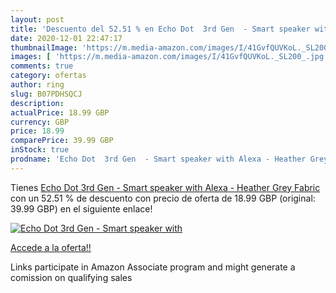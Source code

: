 ```yaml
---
layout: post
title: 'Descuento del 52.51 % en Echo Dot  3rd Gen  - Smart speaker with '
date: 2020-12-01 22:47:17
thumbnailImage: 'https://m.media-amazon.com/images/I/41GvfQUVKoL._SL200_.jpg'
images: [ 'https://m.media-amazon.com/images/I/41GvfQUVKoL._SL200_.jpg' ]
comments: true
category: ofertas
author: ring
slug: B07PDHSQCJ
description:
actualPrice: 18.99 GBP
currency: GBP
price: 18.99
comparePrice: 39.99 GBP
inStock: true
prodname: 'Echo Dot  3rd Gen  - Smart speaker with Alexa - Heather Grey Fabric'
---
```


Tienes [Echo Dot  3rd Gen  - Smart speaker with Alexa - Heather Grey Fabric](https://www.amazon.co.uk/dp/B07PDHSQCJ/?tag=tolees0a-21) con un 52.51 % de descuento con precio de oferta de 18.99 GBP (original: 39.99 GBP) en el siguiente enlace!

[![Echo Dot  3rd Gen  - Smart speaker with ](https://m.media-amazon.com/images/I/41GvfQUVKoL._SL200_.jpg)](https://www.amazon.co.uk/dp/B07PDHSQCJ/?tag=tolees0a-21)

[Accede a la oferta!!](https://www.amazon.co.uk/dp/B07PDHSQCJ/?tag=tolees0a-21)

Links participate in Amazon Associate program and might generate a comission on qualifying sales


